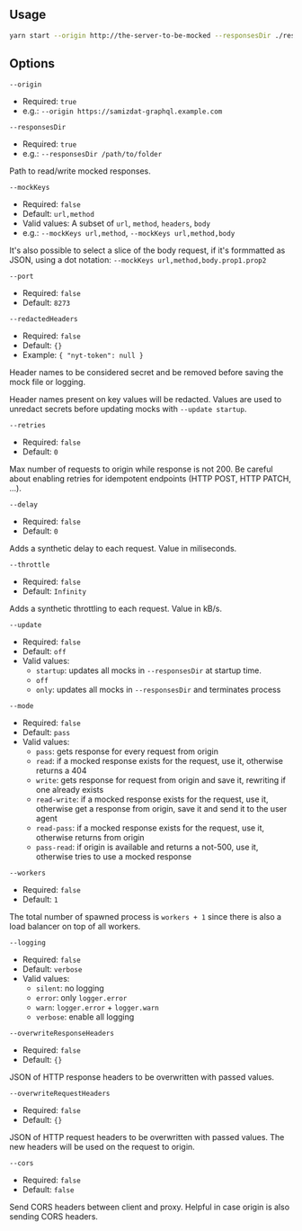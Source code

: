 ## Usage

```bash
yarn start --origin http://the-server-to-be-mocked --responsesDir ./responses/samizdat --mode read-write
```

## Options

`--origin`

- Required: `true`
- e.g.: `--origin https://samizdat-graphql.example.com`

`--responsesDir`

- Required: `true`
- e.g.: `--responsesDir /path/to/folder`

Path to read/write mocked responses.

`--mockKeys`

- Required: `false`
- Default: `url,method`
- Valid values: A subset of `url`, `method`, `headers`, `body`
- e.g.: `--mockKeys url,method`, `--mockKeys url,method,body`

It's also possible to select a slice of the body request, if it's formmatted as
JSON, using a dot notation: `--mockKeys url,method,body.prop1.prop2`

`--port`

- Required: `false`
- Default: `8273`

`--redactedHeaders`

- Required: `false`
- Default: `{}`
- Example: `{ "nyt-token": null }`

Header names to be considered secret and be removed before saving the mock file
or logging.

Header names present on key values will be redacted. Values are used to unredact
secrets before updating mocks with `--update startup`.

`--retries`

- Required: `false`
- Default: `0`

Max number of requests to origin while response is not 200. Be careful about
enabling retries for idempotent endpoints (HTTP POST, HTTP PATCH, ...).

`--delay`

- Required: `false`
- Default: `0`

Adds a synthetic delay to each request. Value in miliseconds.

`--throttle`

- Required: `false`
- Default: `Infinity`

Adds a synthetic throttling to each request. Value in kB/s.

`--update`

- Required: `false`
- Default: `off`
- Valid values:
  - `startup`: updates all mocks in `--responsesDir` at startup time.
  - `off`
  - `only`: updates all mocks in `--responsesDir` and terminates process

`--mode`

- Required: `false`
- Default: `pass`
- Valid values:
  - `pass`: gets response for every request from origin
  - `read`: if a mocked response exists for the request, use it, otherwise
    returns a 404
  - `write`: gets response for request from origin and save it, rewriting if one
    already exists
  - `read-write`: if a mocked response exists for the request, use it, otherwise
    get a response from origin, save it and send it to the user agent
  - `read-pass`: if a mocked response exists for the request, use it, otherwise
    returns from origin
  - `pass-read`: if origin is available and returns a not-500, use it, otherwise
    tries to use a mocked response

`--workers`

- Required: `false`
- Default: `1`

The total number of spawned process is `workers + 1` since there is also a load
balancer on top of all workers.

`--logging`

- Required: `false`
- Default: `verbose`
- Valid values:
  - `silent`: no logging
  - `error`: only `logger.error`
  - `warn`: `logger.error` + `logger.warn`
  - `verbose`: enable all logging

`--overwriteResponseHeaders`

- Required: `false`
- Default: `{}`

JSON of HTTP response headers to be overwritten with passed values.

`--overwriteRequestHeaders`

- Required: `false`
- Default: `{}`

JSON of HTTP request headers to be overwritten with passed values. The new
headers will be used on the request to origin.

`--cors`

- Required: `false`
- Default: `false`

Send CORS headers between client and proxy. Helpful in case origin is also
sending CORS headers.
